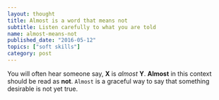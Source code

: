 ```yaml
---
layout: thought
title: Almost is a word that means not
subtitle: Listen carefully to what you are told
name: almost-means-not
published_date: "2016-05-12"
topics: ["soft skills"]
category: post
---
```


You will often hear someone say, **X** is _almost_ **Y**. **Almost** in this context
should be read as **not**. `Almost` is a graceful way to say that something
desirable is not yet true.

